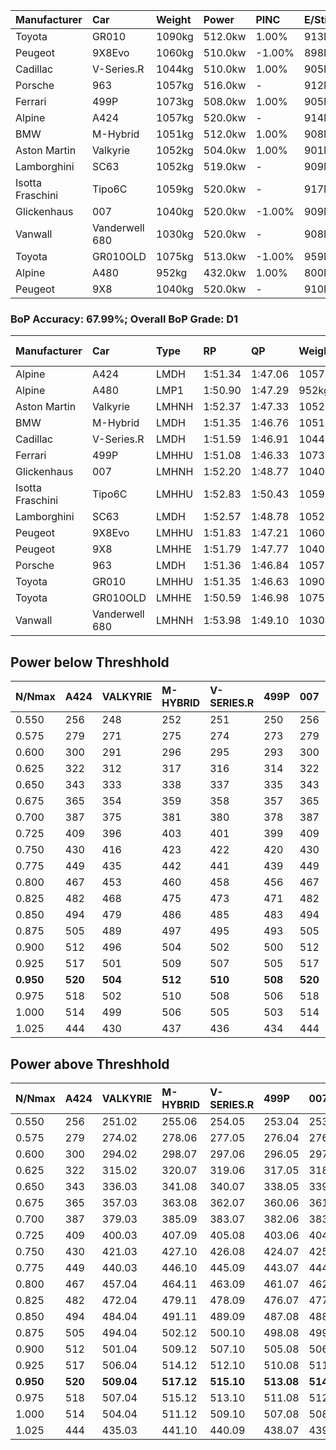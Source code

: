 | Manufacturer     | Car            | Weight | Power   | PINC    | E/Stint | FDS     |
|:-|:-|:-|:-|:-|:-|:-|
| Toyota           | GR010          | 1090kg | 512.0kw | 1.00%   | 913MJ   | 190kph  |
| Peugeot          | 9X8Evo         | 1060kg | 510.0kw | -1.00%  | 898MJ   | 190kph  |
| Cadillac         | V-Series.R     | 1044kg | 510.0kw | 1.00%   | 905MJ   |    -    |
| Porsche          | 963            | 1057kg | 516.0kw |    -    | 912MJ   |    -    |
| Ferrari          | 499P           | 1073kg | 508.0kw | 1.00%   | 905MJ   | 190kph  |
| Alpine           | A424           | 1057kg | 520.0kw |    -    | 914MJ   |    -    |
| BMW              | M-Hybrid       | 1051kg | 512.0kw | 1.00%   | 908MJ   |    -    |
| Aston Martin     | Valkyrie       | 1052kg | 504.0kw | 1.00%   | 901MJ   |    -    |
| Lamborghini      | SC63           | 1052kg | 519.0kw |    -    | 909MJ   |    -    |
| Isotta Fraschini | Tipo6C         | 1059kg | 520.0kw |    -    | 917MJ   | 190kph  |
| Glickenhaus      | 007            | 1040kg | 520.0kw | -1.00%  | 909MJ   |    -    |
| Vanwall          | Vanderwell 680 | 1030kg | 520.0kw |    -    | 908MJ   |    -    |
| Toyota           | GR010OLD       | 1075kg | 513.0kw | -1.00%  | 959MJ   | 150kph  |
| Alpine           | A480           | 952kg  | 432.0kw | 1.00%   | 800MJ   |    -    |
| Peugeot          | 9X8            | 1040kg | 520.0kw |    -    | 910MJ   | 150kph  |

### BoP Accuracy: 67.99%; Overall BoP Grade: D1
| Manufacturer     | Car            | Type  | RP      | QP      | Weight | Power¹  | Threshhold | PINC    | Power²   | E/Stint | AVG Vmax  | FDS     | RDLC | L/Stint | BOP-Grade | Model Accuracy | Model Points | Match%  | SimDiff |
|:-|:-|:-|:-|:-|:-|:-|:-|:-|:-|:-|:-|:-|:-|:-|:-|:-|:-|:-|:-|
| Alpine           | A424           | LMDH  | 1:51.34 | 1:47.06 | 1057kg | 520.0kw | 210.0kph   |    -    | 520.00kw |  914MJ  | 278.88kph |    -    | 1.02 | 29      | -C1       | 99.31%         | 2573         | 78.68%  | #       |
| Alpine           | A480           | LMP1  | 1:50.90 | 1:47.29 |  952kg | 432.0kw | 210.0kph   | 1.00%   | 436.30kw |  800MJ  | 278.38kph |    -    | 0.98 | 27      | -E1       | 94.60%         | 1683         | 58.82%  | -0.31   |
| Aston Martin     | Valkyrie       | LMHNH | 1:52.37 | 1:47.33 | 1052kg | 504.0kw | 210.0kph   | 1.00%   | 509.00kw |  901MJ  | 277.45kph |    -    | 1.02 | 29      | +D2       | 100.00%        | 630          | 61.84%  | #       |
| BMW              | M-Hybrid       | LMDH  | 1:51.35 | 1:46.76 | 1051kg | 512.0kw | 210.0kph   | 1.00%   | 517.10kw |  908MJ  | 280.31kph |    -    | 1.02 | 29      | -C1       | 99.41%         | 2544         | 79.25%  | #       |
| Cadillac         | V-Series.R     | LMDH  | 1:51.59 | 1:46.91 | 1044kg | 510.0kw | 210.0kph   | 1.00%   | 515.10kw |  905MJ  | 281.67kph |    -    | 1.03 | 29      | -A2       | 99.30%         | 4946         | 90.82%  | +1.35   |
| Ferrari          | 499P           | LMHHU | 1:51.08 | 1:46.33 | 1073kg | 508.0kw | 210.0kph   | 1.00%   | 513.10kw |  905MJ  | 279.76kph | 190kph  | 1.03 | 29      | -D2       | 100.00%        | 8223         | 64.98%  | +1.64   |
| Glickenhaus      | 007            | LMHNH | 1:52.20 | 1:48.77 | 1040kg | 520.0kw | 210.0kph   | -1.00%  | 514.80kw |  909MJ  | 284.51kph |    -    | 0.96 | 29      | +B2       | 93.86%         | 2169         | 83.45%  | -0.18   |
| Isotta Fraschini | Tipo6C         | LMHHU | 1:52.83 | 1:50.43 | 1059kg | 520.0kw | 210.0kph   |    -    | 520.00kw |  917MJ  | 281.57kph | 190kph  | 1.05 | 29      | +Ω1       | 97.73%         | 129          | 31.66%  | #       |
| Lamborghini      | SC63           | LMDH  | 1:52.57 | 1:48.78 | 1052kg | 519.0kw | 210.0kph   |    -    | 519.00kw |  909MJ  | 277.53kph |    -    | 1.05 | 29      | +D1       | 98.78%         | 813          | 67.74%  | #       |
| Peugeot          | 9X8Evo         | LMHHU | 1:51.83 | 1:47.21 | 1060kg | 510.0kw | 210.0kph   | -1.00%  | 504.90kw |  898MJ  | 285.32kph | 190kph  | 1.00 | 29      | +A2       | 96.77%         | 2307         | 94.39%  | #       |
| Peugeot          | 9X8            | LMHHE | 1:51.79 | 1:47.77 | 1040kg | 520.0kw | 210.0kph   |    -    | 520.00kw |  910MJ  | 278.37kph | 150kph  | 1.04 | 29      | ~A1       | 97.99%         | 5010         | 100.00% | +0.58   |
| Porsche          | 963            | LMDH  | 1:51.36 | 1:46.84 | 1057kg | 516.0kw | 210.0kph   |    -    | 516.00kw |  912MJ  | 279.39kph |    -    | 1.02 | 29      | -C1       | 99.86%         | 11699        | 78.10%  | +1.01   |
| Toyota           | GR010          | LMHHU | 1:51.35 | 1:46.63 | 1090kg | 512.0kw | 210.0kph   | 1.00%   | 517.10kw |  913MJ  | 278.03kph | 190kph  | 1.01 | 29      | -C1       | 99.63%         | 6190         | 78.92%  | +1.14   |
| Toyota           | GR010OLD       | LMHHE | 1:50.59 | 1:46.98 | 1075kg | 513.0kw | 210.0kph   | -1.00%  | 507.90kw |  959MJ  | 281.94kph | 150kph  | 1.02 | 29      | -Ω1       | 93.47%         | 1031         | 43.94%  | #       |
| Vanwall          | Vanderwell 680 | LMHNH | 1:53.98 | 1:49.10 | 1030kg | 520.0kw | 210.0kph   |    -    | 520.00kw |  908MJ  | 279.68kph |    -    | 1.02 | 29      | +Ω1       | 94.33%         | 632          | 7.34%   | +1.18   |

## Power below Threshhold
| N/Nmax    | A424    | VALKYRIE | M-HYBRID | V-SERIES.R | 499P    | 007     | TIPO6C  | SC63    | 9X8EVO  | 9X8     | 963     | GR010   | GR010OLD | VANDERWELL 680 | ​     | RPM      | A480       |
|:-|:-|:-|:-|:-|:-|:-|:-|:-|:-|:-|:-|:-|:-|:-|:-|:-|:-|
|  0.550    |  256    |  248     |  252     |  251       |  250    |  256    |  256    |  256    |  251    |  256    |  254    |  252    |  253     |  256           |  ​    |   --     |   -        |
|  0.575    |  279    |  271     |  275     |  274       |  273    |  279    |  279    |  279    |  274    |  279    |  277    |  275    |  276     |  279           |  ​    |   --     |   -        |
|  0.600    |  300    |  291     |  296     |  295       |  293    |  300    |  300    |  299    |  295    |  300    |  298    |  296    |  296     |  300           |  ​    |   --     |   -        |
|  0.625    |  322    |  312     |  317     |  316       |  314    |  322    |  322    |  321    |  316    |  322    |  319    |  317    |  317     |  322           |  ​    |   --     |   -        |
|  0.650    |  343    |  333     |  338     |  337       |  335    |  343    |  343    |  342    |  337    |  343    |  340    |  338    |  338     |  343           |  ​    |   --     |   -        |
|  0.675    |  365    |  354     |  359     |  358       |  357    |  365    |  365    |  364    |  358    |  365    |  362    |  359    |  360     |  365           |  ​    |   --     |   -        |
|  0.700    |  387    |  375     |  381     |  380       |  378    |  387    |  387    |  386    |  380    |  387    |  384    |  381    |  382     |  387           |  ​    |   --     |   -        |
|  0.725    |  409    |  396     |  403     |  401       |  399    |  409    |  409    |  408    |  401    |  409    |  406    |  403    |  403     |  409           |  ​    |   --     |   -        |
|  0.750    |  430    |  416     |  423     |  422       |  420    |  430    |  430    |  429    |  422    |  430    |  427    |  423    |  424     |  430           |  ​    |   --     |   -        |
|  0.775    |  449    |  435     |  442     |  441       |  439    |  449    |  449    |  448    |  441    |  449    |  446    |  442    |  443     |  449           |  ​    |  5000    |  -3386005  |
|  0.800    |  467    |  453     |  460     |  458       |  456    |  467    |  467    |  466    |  458    |  467    |  463    |  460    |  461     |  467           |  ​    |  5500    |  -3687783  |
|  0.825    |  482    |  468     |  475     |  473       |  471    |  482    |  482    |  481    |  473    |  482    |  478    |  475    |  476     |  482           |  ​    |  5999    |  -4004324  |
|  0.850    |  494    |  479     |  486     |  485       |  483    |  494    |  494    |  493    |  485    |  494    |  490    |  486    |  487     |  494           |  ​    |  6499    |  -4335628  |
|  0.875    |  505    |  489     |  497     |  495       |  493    |  505    |  505    |  504    |  495    |  505    |  501    |  497    |  498     |  505           |  ​    |  7000    |  -4681695  |
|  0.900    |  512    |  496     |  504     |  502       |  500    |  512    |  512    |  511    |  502    |  512    |  508    |  504    |  505     |  512           |  ​    |  7500    |  -5042525  |
|  0.925    |  517    |  501     |  509     |  507       |  505    |  517    |  517    |  516    |  507    |  517    |  513    |  509    |  510     |  517           |  ​    |  8000    |  429       |
| **0.950** | **520** | **504**  | **512**  | **510**    | **508** | **520** | **520** | **519** | **510** | **520** | **516** | **512** | **513**  | **520**        | **​** | **8499** | **432**    |
|  0.975    |  518    |  502     |  510     |  508       |  506    |  518    |  518    |  517    |  508    |  518    |  514    |  510    |  511     |  518           |  ​    |  9000    |  216       |
|  1.000    |  514    |  499     |  506     |  505       |  503    |  514    |  514    |  513    |  505    |  514    |  510    |  506    |  507     |  514           |  ​    |   --     |   -        |
|  1.025    |  444    |  430     |  437     |  436       |  434    |  444    |  444    |  443    |  436    |  444    |  441    |  437    |  438     |  444           |  ​    |   --     |   -        |

## Power above Threshhold
| N/Nmax    | A424    | VALKYRIE   | M-HYBRID   | V-SERIES.R | 499P       | 007        | TIPO6C  | SC63    | 9X8EVO     | 9X8     | 963     | GR010      | GR010OLD   | VANDERWELL 680 | ​     | RPM      | A480            |
|:-|:-|:-|:-|:-|:-|:-|:-|:-|:-|:-|:-|:-|:-|:-|:-|:-|:-|
|  0.550    |  256    |  251.02    |  255.06    |  254.05    |  253.04    |  253.39    |  256    |  256    |  248.44    |  256    |  254    |  255.06    |  250.43    |  256           |  ​    |   --     |  0.00           |
|  0.575    |  279    |  274.02    |  278.06    |  277.05    |  276.04    |  276.43    |  279    |  279    |  271.48    |  279    |  277    |  278.06    |  273.47    |  279           |  ​    |   --     |  0.00           |
|  0.600    |  300    |  294.02    |  298.07    |  297.06    |  296.05    |  297.46    |  300    |  299    |  291.52    |  300    |  298    |  298.07    |  293.50    |  300           |  ​    |   --     |  0.00           |
|  0.625    |  322    |  315.02    |  320.07    |  319.06    |  317.05    |  318.49    |  322    |  321    |  312.56    |  322    |  319    |  320.07    |  314.54    |  322           |  ​    |   --     |  0.00           |
|  0.650    |  343    |  336.03    |  341.08    |  340.07    |  338.05    |  339.53    |  343    |  342    |  333.59    |  343    |  340    |  341.08    |  335.57    |  343           |  ​    |   --     |  0.00           |
|  0.675    |  365    |  357.03    |  363.08    |  362.07    |  360.06    |  361.56    |  365    |  364    |  354.63    |  365    |  362    |  363.08    |  356.61    |  365           |  ​    |   --     |  0.00           |
|  0.700    |  387    |  379.03    |  385.09    |  383.07    |  382.06    |  383.60    |  387    |  386    |  375.67    |  387    |  384    |  385.09    |  377.65    |  387           |  ​    |   --     |  0.00           |
|  0.725    |  409    |  400.03    |  407.09    |  405.08    |  403.06    |  404.63    |  409    |  408    |  396.71    |  409    |  406    |  407.09    |  399.68    |  409           |  ​    |   --     |  0.00           |
|  0.750    |  430    |  421.03    |  427.10    |  426.08    |  424.07    |  425.66    |  430    |  429    |  416.74    |  430    |  427    |  427.10    |  419.72    |  430           |  ​    |   --     |  0.00           |
|  0.775    |  449    |  440.03    |  446.10    |  445.09    |  443.07    |  444.69    |  449    |  448    |  435.78    |  449    |  446    |  446.10    |  438.75    |  449           |  ​    |  5000    |  -3,422,374.99  |
|  0.800    |  467    |  457.04    |  464.11    |  463.09    |  461.07    |  462.72    |  467    |  466    |  453.81    |  467    |  463    |  464.11    |  455.78    |  467           |  ​    |  5500    |  -3,727,394.70  |
|  0.825    |  482    |  472.04    |  479.11    |  478.09    |  476.07    |  477.74    |  482    |  481    |  468.84    |  482    |  478    |  479.11    |  470.81    |  482           |  ​    |  5999    |  -4,047,335.34  |
|  0.850    |  494    |  484.04    |  491.11    |  489.09    |  487.08    |  488.76    |  494    |  493    |  479.86    |  494    |  490    |  491.11    |  482.83    |  494           |  ​    |  6499    |  -4,382,198.93  |
|  0.875    |  505    |  494.04    |  502.12    |  500.10    |  498.08    |  499.78    |  505    |  504    |  489.87    |  505    |  501    |  502.12    |  492.84    |  505           |  ​    |  7000    |  -4,731,982.47  |
|  0.900    |  512    |  501.04    |  509.12    |  507.10    |  505.08    |  506.79    |  512    |  511    |  496.89    |  512    |  508    |  509.12    |  499.86    |  512           |  ​    |  7500    |  -5,096,688.95  |
|  0.925    |  517    |  506.04    |  514.12    |  512.10    |  510.08    |  511.80    |  517    |  516    |  501.89    |  517    |  513    |  514.12    |  504.86    |  517           |  ​    |  8000    |  433.32         |
| **0.950** | **520** | **509.04** | **517.12** | **515.10** | **513.08** | **514.80** | **520** | **519** | **504.90** | **520** | **516** | **517.12** | **507.87** | **520**        | **​** | **8499** | **436.32**      |
|  0.975    |  518    |  507.04    |  515.12    |  513.10    |  511.08    |  512.80    |  518    |  517    |  502.90    |  518    |  514    |  515.12    |  505.87    |  518           |  ​    |  9000    |  218.16         |
|  1.000    |  514    |  504.04    |  511.12    |  509.10    |  507.08    |  508.79    |  514    |  513    |  499.89    |  514    |  510    |  511.12    |  502.86    |  514           |  ​    |   --     |  0.00           |
|  1.025    |  444    |  435.03    |  441.10    |  440.09    |  438.07    |  439.68    |  444    |  443    |  430.77    |  444    |  441    |  441.10    |  433.74    |  444           |  ​    |   --     |  0.00           |
